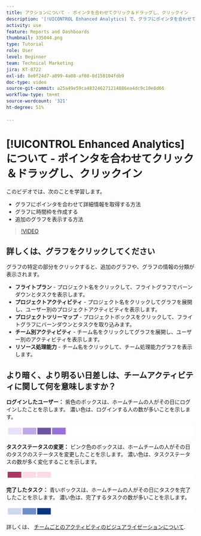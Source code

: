 ```yaml
---
title: アクションについて - ポインタを合わせてクリック＆ドラッグし、クリックイン
description: '[!UICONTROL Enhanced Analytics] で、グラフにポインタを合わせて詳細情報を取得する方法、グラフに時間枠を作成する方法、追加のグラフを表示する方法のすべてについて説明します。'
activity: use
feature: Reports and Dashboards
thumbnail: 335044.png
type: Tutorial
role: User
level: Beginner
team: Technical Marketing
jira: KT-8722
exl-id: 8e0f24d7-a099-4a08-af08-8d150104fdb9
doc-type: video
source-git-commit: a25a49e59ca483246271214886ea4dc9c10e8d66
workflow-type: tm+mt
source-wordcount: '321'
ht-degree: 51%

---
```


# [!UICONTROL Enhanced Analytics] について - ポインタを合わせてクリック＆ドラッグし、クリックイン

このビデオでは、次のことを学習します。

* グラフにポインタを合わせて詳細情報を取得する方法
* グラフに時間枠を作成する
* 追加のグラフを表示する方法

>[!VIDEO](https://video.tv.adobe.com/v/335044/?quality=12&learn=on)

## 詳しくは、グラフをクリックしてください

グラフの特定の部分をクリックすると、追加のグラフや、グラフの情報の分類が表示されます。

* **フライトプラン** - プロジェクト名をクリックして、フライトグラフでバーンダウンとタスクを表示します。
* **プロジェクトアクティビティ** - プロジェクト名をクリックしてグラフを展開し、ユーザー別のプロジェクトアクティビティを表示します。
* **プロジェクトツリーマップ** - プロジェクトボックスをクリックして、フライトグラフにバーンダウンとタスクを取り込みます。
* **チーム別アクティビティ** - チーム名をクリックしてグラフを展開し、ユーザー別のアクティビティを表示します。
* **リソース処理能力** - チーム名をクリックして、チーム処理能力グラフを表示します。

## より暗く、より明るい日差しは、チームアクティビティに関して何を意味しますか？

**ログインしたユーザー：** 紫色のボックスは、ホームチームの人がその日にログインしたことを示します。 濃い色は、ログインする人の数が多いことを示します。

![紫の影付きのボックスのイメージ](assets/purple-shaded-boxes.png)

**タスクステータスの変更：** ピンク色のボックスは、ホームチームの人がその日のタスクのステータスを変更したことを示します。 濃い色は、タスクステータスの数が多く変化することを示します。

![ピンク色の影付きのボックスのイメージ](assets/pink-shaded-boxes.png)

**完了したタスク：** 青いボックスは、ホームチームの人がその日にタスクを完了したことを示します。 濃い色は、完了するタスクの数が多いことを示します。

![青い影付きのボックスのイメージ](assets/blue-shaded-boxes.png)

詳しくは、 [チームごとのアクティビティのビジュアライゼーションについて](https://experienceleague.adobe.com/docs/workfront/using/reporting/enhanced-analytics/activity-by-team-overview.html?lang=en).
